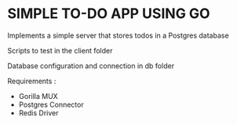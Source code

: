 # SIMPLE TO-DO APP USING GO
<p>
Implements a simple server that stores todos in a Postgres database
</p>

<p>
Scripts to test in the client folder
</p>

<p>
Database configuration and connection in db folder
</p>
<p> Requirements :</p>
<ul>
<li>Gorilla MUX</li>
<li>Postgres Connector</li>
<li>Redis Driver</li>
</ul>